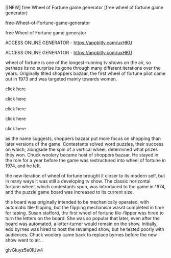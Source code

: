 [[NEW] free Wheel of Fortune game generator [free wheel of fortune game generator]

free-Wheel-of-Fortune-game-generator

free Wheel of Fortune game generator

ACCESS ONLINE GENERATOR - https://appbitly.com/uxHKU

ACCESS ONLINE GENERATOR - https://appbitly.com/uxHKU

wheel of fortune is one of the longest-running tv shows on the air, so perhaps its no surprise its gone through many different iterations over the years. Originally titled shoppers bazaar, the first wheel of fortune pilot came out in 1973 and was targeted mainly towards women.

click here

click here

click here

click here

click here

as the name suggests, shoppers bazaar put more focus on shopping than later versions of the game. Contestants solved word puzzles, their success on which, alongside the spin of a vertical wheel, determined what prizes they won. Chuck woolery became host of shoppers bazaar. He stayed in the role for a year before the game was restructured into wheel of fortune in 1974, and he left.

the new iteration of wheel of fortune brought it closer to its modern self, but in many ways it was still a developing tv show. The classic horizontal fortune wheel, which contestants spun, was introduced to the game in 1974, and the puzzle game board was increased to its current size.

this board was originally intended to be mechanically operated, with automatic tile-flipping, but the flipping mechanism wasnt completed in time for taping. Susan stafford, the first wheel of fortune tile-flipper was hired to turn the letters on the board. She was so popular that later, even after the board was automated, a letter-turner would remain on the show. Initially, edd byrnes was hired to host the revamped show, but he tested poorly with audiences. Chuck woolery came back to replace byrnes before the new show went to air. .

glvGIuyz5e0IUw4

